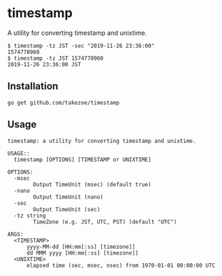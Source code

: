 timestamp
========
A utility for converting timestamp and unixtime.

```
$ timestamp -tz JST -sec "2019-11-26 23:36:00"
1574778960
$ timestamp -tz JST 1574778960
2019-11-26 23:36:00 JST
```

## Installation

```
go get github.com/takezoe/timestamp
```

## Usage

```
timestamp: a utility for converting timestamp and unixtime.

USAGE::
  timestamp [OPTIONS] [TIMESTAMP or UNIXTIME]

OPTIONS:
  -msec
        Output TimeUnit (msec) (default true)
  -nano
        Output TimeUnit (nano)
  -sec
        Output TimeUnit (sec)
  -tz string
        TimeZone (e.g. JST, UTC, PST) (default "UTC")

ARGS:
  <TIMESTAMP>
      yyyy-MM-dd [HH:mm[:ss] [timezone]]
      dd MMM yyyy [HH:mm[:ss] [timezone]]
  <UNIXTIME>
      elapsed time (sec, msec, nsec) from 1970-01-01 00:00:00 UTC
```

